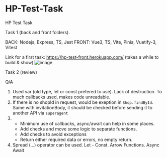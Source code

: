 # HP-Test-Task
HP Test Task

Task 1 (back and front folders).

BACK: Nodejs, Express, TS, Jest
FRONT: Vue3, TS, Vite, Pinia, Vuetify-3, Vitest

Link for a first task: https://hp-test-front.herokuapp.com/ (takes a while to build & show)
![image](https://user-images.githubusercontent.com/61677623/174615917-b7a981af-7e8a-423a-900a-159759dbb0b9.png)

Task 2 (review)

Q/A
1. Used var (old type, let or const prefered to use). Lack of destruction. To much callbacks used, makes code unreadable.
2. If there is no shopId in request, would be exeption in `Shop.findById`. Same with invitationBody, it should be checked before sending it to another API via `superagent`
3. - Minimum use of callbacks, async/await can help in some places.
	- Add checks and move some logic to separate functions.
	- Add checks to avoid exceptions
	- Return either required data or errors, no empty return.
4. Spread (...) operator can be used. Let - Const. Arrow Functions. Async Await